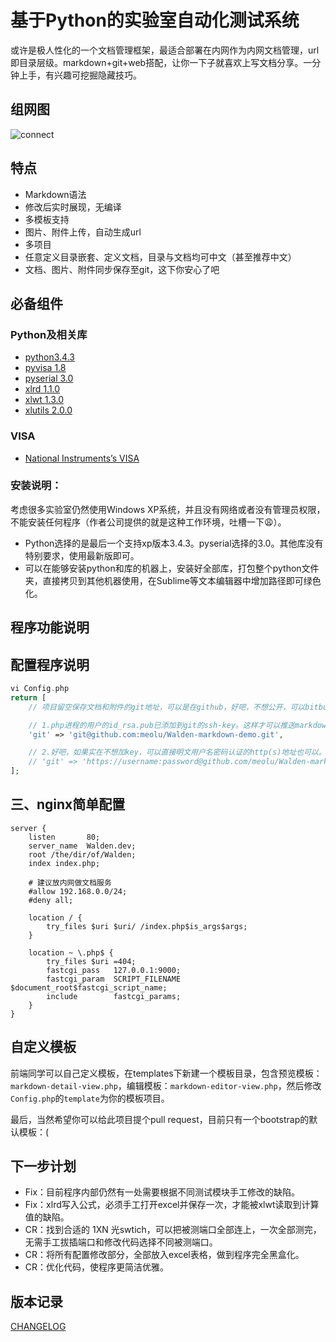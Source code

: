 # 基于Python的实验室自动化测试系统

或许是极人性化的一个文档管理框架，最适合部署在内网作为内网文档管理，url即目录层级。markdown+git+web搭配，让你一下子就喜欢上写文档分享。一分钟上手，有兴趣可挖掘隐藏技巧。

## 组网图

![connect](https://github.com/yugiyx/python_happy_test/blob/master/template%20and%20diagram/device%20connect%20diagram.png)


## 特点

* Markdown语法
* 修改后实时展现，无编译
* 多模板支持
* 图片、附件上传，自动生成url
* 多项目
* 任意定义目录嵌套、定义文档，目录与文档均可中文（甚至推荐中文）
* 文档、图片、附件同步保存至git，这下你安心了吧

## 必备组件

### Python及相关库
* [python3.4.3](https://www.python.org/downloads/release/python-343/)
* [pyvisa 1.8](https://pypi.python.org/pypi/PyVISA/1.8)
* [pyserial 3.0](https://pypi.python.org/pypi/pyserial/3.0)
* [xlrd 1.1.0](https://pypi.python.org/pypi/xlrd/1.1.0)
* [xlwt 1.3.0](https://pypi.python.org/pypi/xlwt/1.3.0)
* [xlutils 2.0.0](https://pypi.python.org/pypi/xlutils/2.0.0)

### VISA
* [National Instruments’s VISA](http://www.ni.com/visa/)

### 安装说明：
考虑很多实验室仍然使用Windows XP系统，并且没有网络或者没有管理员权限，不能安装任何程序（作者公司提供的就是这种工作环境，吐槽一下:weary:）。
* Python选择的是最后一个支持xp版本3.4.3。pyserial选择的3.0。其他库没有特别要求，使用最新版即可。
* 可以在能够安装python和库的机器上，安装好全部库，打包整个python文件夹，直接拷贝到其他机器使用，在Sublime等文本编辑器中增加路径即可绿色化。


## 程序功能说明

## 配置程序说明

```php
vi Config.php
return [
    // 项目留空保存文档和附件的git地址，可以是在github，好吧，不想公开，可以bitbucket。

    // 1.php进程的用户的id_rsa.pub已添加到git的ssh-key。这样才可以推送markdown下的文件。
    'git' => 'git@github.com:meolu/Walden-markdown-demo.git',

    // 2.好吧，如果实在不想加key，可以直接明文用户名密码认证的http(s)地址也可以。
    // 'git' => 'https://username:password@github.com/meolu/Walden-markdown-demo.git',
];
```

## 三、nginx简单配置

```
server {
    listen       80;
    server_name  Walden.dev;
    root /the/dir/of/Walden;
    index index.php;

    # 建议放内网做文档服务
    #allow 192.168.0.0/24;
    #deny all;

    location / {
        try_files $uri $uri/ /index.php$is_args$args;
    }

    location ~ \.php$ {
        try_files $uri =404;
        fastcgi_pass   127.0.0.1:9000;
        fastcgi_param  SCRIPT_FILENAME  $document_root$fastcgi_script_name;
        include        fastcgi_params;
    }
}
```


## 自定义模板

前端同学可以自己定义模板，在templates下新建一个模板目录，包含预览模板：`markdown-detail-view.php`，编辑模板：`markdown-editor-view.php`，然后修改`Config.php`的`template`为你的模板项目。

最后，当然希望你可以给此项目提个pull request，目前只有一个bootstrap的默认模板：(


## 下一步计划

* Fix：目前程序内部仍然有一处需要根据不同测试模块手工修改的缺陷。
* Fix：xlrd写入公式，必须手工打开excel并保存一次，才能被xlwt读取到计算值的缺陷。
* CR：找到合适的 1XN 光swtich，可以把被测端口全部连上，一次全部测完，无需手工拔插端口和修改代码选择不同被测端口。
* CR：将所有配置修改部分，全部放入excel表格，做到程序完全黑盒化。
* CR：优化代码，使程序更简洁优雅。

## 版本记录

[CHANGELOG](https://github.com/yugiyx/happy-send/blob/master/CHANGELOG.md)




